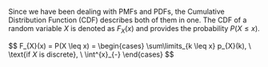 Since we have been dealing with PMFs and PDFs, the Cumulative Distribution Function (CDF) describes both of them in one.  The CDF of a random variable $X$ is denoted as $F_{X}(x)$ and provides the probability $P(X \leq x)$.

$$
F_{X}(x) = P(X \leq x) = \begin{cases} \sum\limits_{k \leq x} p_{X}(k), \ \text{if $X$ is discrete}, \\ \int^{x}_{-\} \end{cases}
$$